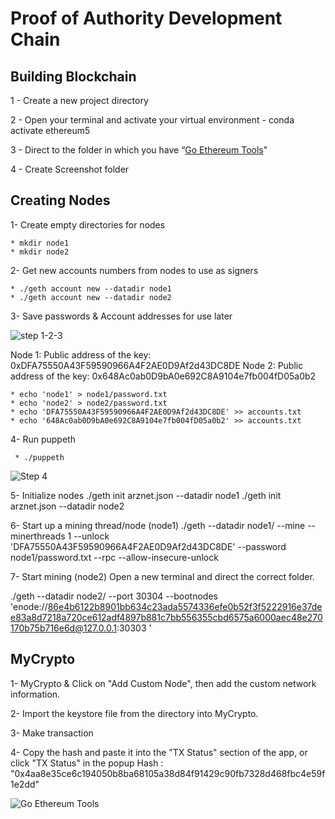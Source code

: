 # Proof of Authority Development Chain

## Building Blockchain

1 - Create  a new project directory 

2 - Open your terminal and activate your virtual environment - conda activate ethereum5

3 - Direct to the folder in which you have “[Go Ethereum Tools](https://geth.ethereum.org/downloads/)"

4 - Create Screenshot folder


## Creating Nodes

1- Create empty directories for nodes

    * mkdir node1 
    * mkdir node2

2- Get new accounts numbers from nodes to use as signers

    * ./geth account new --datadir node1
    * ./geth account new --datadir node2
    
3- Save passwords & Account addresses for use later

 ![step 1-2-3](https://github.com/arzuisiktopbas/18-Blockchain/blob/main/Screenshot/1.png)
 
Node 1: Public address of the key:   0xDFA75550A43F59590966A4F2AE0D9Af2d43DC8DE
Node 2: Public address of the key:   0x648Ac0ab0D9bA0e692C8A9104e7fb004fD05a0b2

    * echo 'node1' > node1/password.txt
    * echo 'node2' > node2/password.txt
    * echo 'DFA75550A43F59590966A4F2AE0D9Af2d43DC8DE' >> accounts.txt
    * echo '648Ac0ab0D9bA0e692C8A9104e7fb004fD05a0b2' >> accounts.txt
 
4- Run puppeth

     * ./puppeth
     
   ![Step 4](https://github.com/arzuisiktopbas/18-Blockchain/blob/main/Screenshot/3.png)
   
5- Initialize nodes 
   ./geth init arznet.json --datadir node1
   ./geth init arznet.json --datadir node2

6- Start up a mining thread/node (node1)
   ./geth --datadir node1/ --mine --minerthreads 1 --unlock 'DFA75550A43F59590966A4F2AE0D9Af2d43DC8DE' --password node1/password.txt --rpc --allow-insecure-unlock

7- Start mining (node2)
   Open a new terminal and direct the correct folder.

  ./geth --datadir node2/ --port 30304 --bootnodes 'enode://86e4b6122b8901bb634c23ada5574336efe0b52f3f5222916e37dee83a8d7218a720ce612adf4897b881c7bb556355cbd6575a6000aec48e270170b75b716e6d@127.0.0.1:30303 '

## MyCrypto

1- MyCrypto & Click on "Add Custom Node", then add the custom network information.

2- Import the keystore file from the directory into MyCrypto.

3- Make transaction

4- Copy the hash and paste it into the "TX Status" section of the app, or click "TX Status" in the popup
    Hash : "0x4aa8e35ce6c194050b8ba68105a38d84f91429c90fb7328d468fbc4e59f1e2dd"


   ![Go Ethereum Tools](https://geth.ethereum.org/downloads/)
